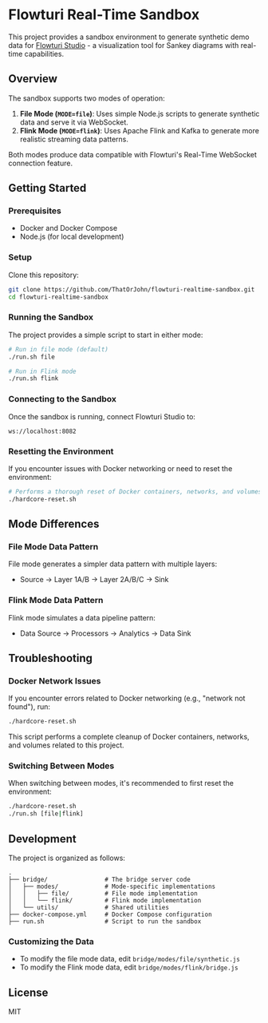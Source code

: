 # Flowturi Real-Time Sandbox

This project provides a sandbox environment to generate synthetic demo data for [Flowturi Studio](https://github.com/ThatOrJohn/flowturi) - a visualization tool for Sankey diagrams with real-time capabilities.

## Overview

The sandbox supports two modes of operation:

1. **File Mode (`MODE=file`)**: Uses simple Node.js scripts to generate synthetic data and serve it via WebSocket.
2. **Flink Mode (`MODE=flink`)**: Uses Apache Flink and Kafka to generate more realistic streaming data patterns.

Both modes produce data compatible with Flowturi's Real-Time WebSocket connection feature.

## Getting Started

### Prerequisites

- Docker and Docker Compose
- Node.js (for local development)

### Setup

Clone this repository:

```bash
git clone https://github.com/ThatOrJohn/flowturi-realtime-sandbox.git
cd flowturi-realtime-sandbox
```

### Running the Sandbox

The project provides a simple script to start in either mode:

```bash
# Run in file mode (default)
./run.sh file

# Run in Flink mode
./run.sh flink
```

### Connecting to the Sandbox

Once the sandbox is running, connect Flowturi Studio to:

```
ws://localhost:8082
```

### Resetting the Environment

If you encounter issues with Docker networking or need to reset the environment:

```bash
# Performs a thorough reset of Docker containers, networks, and volumes
./hardcore-reset.sh
```

## Mode Differences

### File Mode Data Pattern

File mode generates a simpler data pattern with multiple layers:

- Source → Layer 1A/B → Layer 2A/B/C → Sink

### Flink Mode Data Pattern

Flink mode simulates a data pipeline pattern:

- Data Source → Processors → Analytics → Data Sink

## Troubleshooting

### Docker Network Issues

If you encounter errors related to Docker networking (e.g., "network not found"), run:

```bash
./hardcore-reset.sh
```

This script performs a complete cleanup of Docker containers, networks, and volumes related to this project.

### Switching Between Modes

When switching between modes, it's recommended to first reset the environment:

```bash
./hardcore-reset.sh
./run.sh [file|flink]
```

## Development

The project is organized as follows:

```
.
├── bridge/                # The bridge server code
│   ├── modes/             # Mode-specific implementations
│   │   ├── file/          # File mode implementation
│   │   └── flink/         # Flink mode implementation
│   └── utils/             # Shared utilities
├── docker-compose.yml     # Docker Compose configuration
├── run.sh                 # Script to run the sandbox
```

### Customizing the Data

- To modify the file mode data, edit `bridge/modes/file/synthetic.js`
- To modify the Flink mode data, edit `bridge/modes/flink/bridge.js`

## License

MIT
